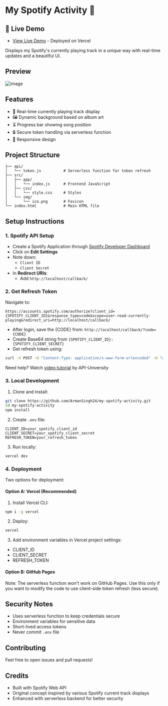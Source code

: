 # My Spotify Activity 🎵

## 🚀 Live Demo
- [View Live Demo](https://my-spotify-activity.vercel.app) - Deployed on Vercel

Displays my Spotify's currently playing track in a unique way with real-time updates and a beautiful UI.

## Preview
![image](https://media.discordapp.net/attachments/1277358579862470719/1418261077271121971/Screenshot_2025-09-18_210505.png?ex=68cd7a0e&is=68cc288e&hm=87d4642798705f0ba5a809548ba9bb79b7cbe51e6e382b90fd4617d6cf5d98e2&=&format=webp&quality=lossless&width=1258&height=708)

## Features
- 🎵 Real-time currently playing track display
- 🖼️ Dynamic background based on album art
- ⏳ Progress bar showing song position
- 🔒 Secure token handling via serverless function
- 📱 Responsive design

## Project Structure
```
├── api/
│   └── token.js          # Serverless function for token refresh
├── src/
│   ├── app/
│   │   └── index.js      # Frontend JavaScript
│   ├── css/
│   │   └── style.css     # Styles
│   └── img/
│       └── ico.png       # Favicon
└── index.html            # Main HTML file
```

## Setup Instructions

### 1. Spotify API Setup
* Create a Spotify Application through [Spotify Developer Dashboard](https://developer.spotify.com/dashboard)
* Click on **Edit Settings**
* Note down:
    * `Client ID`
    * `Client Secret`
* In **Redirect URIs**:
    * Add `http://localhost/callback/`

### 2. Get Refresh Token
Navigate to:
```
https://accounts.spotify.com/authorize?client_id={SPOTIFY_CLIENT_ID}&response_type=code&scope=user-read-currently-playing&redirect_uri=http://localhost/callback/
```
* After login, save the {CODE} from: `http://localhost/callback/?code={CODE}`
* Create Base64 string from `{SPOTIFY_CLIENT_ID}:{SPOTIFY_CLIENT_SECRET}`
* Get refresh token using:
```sh
curl -X POST -H "Content-Type: application/x-www-form-urlencoded" -H "Authorization: Basic {BASE64}" -d "grant_type=authorization_code&redirect_uri=http://localhost/callback/&code={CODE}" https://accounts.spotify.com/api/token
```

Need help? Watch [video tutorial](https://www.youtube.com/watch?v=yAXoOolPvjU) by API-University

### 3. Local Development
1. Clone and install:
```bash
git clone https://github.com/ArmanSingh24/my-spotify-activity.git
cd my-spotify-activity
npm install
```

2. Create `.env` file:
```env
CLIENT_ID=your_spotify_client_id
CLIENT_SECRET=your_spotify_client_secret
REFRESH_TOKEN=your_refresh_token
```

3. Run locally:
```bash
vercel dev
```

### 4. Deployment
Two options for deployment:

#### Option A: Vercel (Recommended)
1. Install Vercel CLI:
```bash
npm i -g vercel
```

2. Deploy:
```bash
vercel
```

3. Add environment variables in Vercel project settings:
- CLIENT_ID
- CLIENT_SECRET
- REFRESH_TOKEN

#### Option B: GitHub Pages
Note: The serverless function won't work on GitHub Pages. Use this only if you want to modify the code to use client-side token refresh (less secure).

## Security Notes
- Uses serverless function to keep credentials secure
- Environment variables for sensitive data
- Short-lived access tokens
- Never commit `.env` file

## Contributing
Feel free to open issues and pull requests!

## Credits
- Built with Spotify Web API
- Original concept inspired by various Spotify current track displays
- Enhanced with serverless backend for better security
